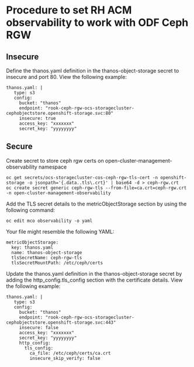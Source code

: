 
# Procedure to set RH ACM observability to work with ODF Ceph RGW

## Insecure

Define the thanos.yaml definition in the thanos-object-storage secret to insecure and port 80. View the following example:

```
thanos.yaml: |
   type: s3
   config:
     bucket: "thanos"
     endpoint: "rook-ceph-rgw-ocs-storagecluster-cephobjectstore.openshift-storage.svc:80"
     insecure: true
     access_key: "xxxxxxx"
     secret_key: "yyyyyyyy"
```         

## Secure

Create secret to store ceph rgw certs on open-cluster-management-observability namespace

```
oc get secrets/ocs-storagecluster-cos-ceph-rgw-tls-cert -n openshift-storage -o jsonpath='{.data..tls\.crt}' | base64 -d > ceph-rgw.crt
oc create secret generic ceph-rgw-tls --from-file=ca.crt=ceph-rgw.crt -n open-cluster-management-observability
```

Add the TLS secret details to the metricObjectStorage section by using the following command:

```
oc edit mco observability -o yaml
```

Your file might resemble the following YAML:

```
metricObjectStorage:
  key: thanos.yaml
  name: thanos-object-storage
  tlsSecretName: ceph-rgw-tls
  tlsSecretMountPath: /etc/ceph/certs
```

Update the thanos.yaml definition in the thanos-object-storage secret by adding the http_config.tls_config section with the certificate details. View the following example:

```
thanos.yaml: |
   type: s3
   config:
     bucket: "thanos"
     endpoint: "rook-ceph-rgw-ocs-storagecluster-cephobjectstore.openshift-storage.svc:443"
     insecure: false
     access_key: "xxxxxxx"
     secret_key: "yyyyyyyy"
     http_config:
       tls_config:
         ca_file: /etc/ceph/certs/ca.crt
         insecure_skip_verify: false
```         